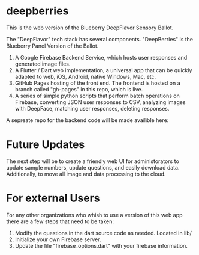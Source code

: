 # deepberries
This is the web version of the Blueberry DeepFlavor Sensory Ballot. 

The "DeepFlavor" tech stack has several components. "DeepBerries" is the Blueberry Panel Version of the Ballot.
1. A Google Firebase Backend Service, which hosts user responses and generated image files.
2. A Flutter / Dart web implementation, a universal app that can be quickly adapted to web, iOS, Android, native Windows, Mac, etc.
3. GitHub Pages hosting of the front end. The frontend is hosted on a branch called "gh-pages" in this repo, which is live.
4. A series of simple python scripts that perform batch operations on Firebase, converting JSON user responses to CSV, analyzing images with DeepFace, matching user responses, deleting responses. 

A sepreate repo for the backend code will be made availible here: 

# Future Updates
The next step will be to create a friendly web UI for administorators to update sample numbers, update questions, and easily download data. Additionally, to move all image and data processing to the cloud. 

# For external Users
For any other organizations who whish to use a version of this web app there are a few steps that need to be taken:
1. Modify the questions in the dart source code as needed. Located in lib/
2. Initialize your own Firebase server.
3. Update the file "firebase_options.dart" with your firebase information.




